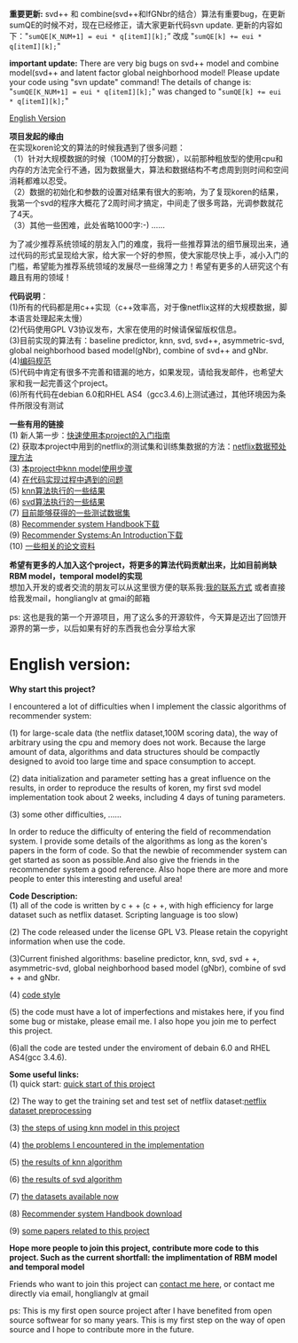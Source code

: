 **重要更新:** svd++ 和 combine(svd++和lfGNbr的结合）算法有重要bug，在更新sumQE的时候不对，现在已经修正，请大家更新代码svn update.
更新的内容如下："`sumQE[K_NUM+1] = eui * q[itemI][k];`”  改成  "`sumQE[k] += eui * q[itemI][k];`"



**important update:** There are very big bugs on svd++ model and combine model(svd++ and latent factor global neighborhood model! Please update your code using "svn update" command!
The details of change is: "`sumQE[K_NUM+1] = eui * q[itemI][k];`" was changed to "`sumQE[k] += eui * q[itemI][k];`"



[English Version](http://code.google.com/p/recsyscode/#English_version:)


**项目发起的缘由**<br />
在实现koren论文的算法的时候我遇到了很多问题：<br />
（1）针对大规模数据的时候（100M的打分数据），以前那种粗放型的使用cpu和内存的方法完全行不通，因为数据量大，算法和数据结构不考虑周到则时间和空间消耗都难以忍受。<br />
（2）数据的初始化和参数的设置对结果有很大的影响，为了复现koren的结果，我第一个svd的程序大概花了2周时间才搞定，中间走了很多弯路，光调参数就花了4天。<br />
（3）其他一些困难，此处省略1000字:-) ……

为了减少推荐系统领域的朋友入门的难度，我将一些推荐算法的细节展现出来，通过代码的形式呈现给大家，给大家一个好的参照，使大家能尽快上手，减小入门的门槛，希望能为推荐系统领域的发展尽一些绵薄之力！希望有更多的人研究这个有趣且有用的领域！


**代码说明**：<br />
(1)所有的代码都是用c++实现（c++效率高，对于像netflix这样的大规模数据，脚本语言处理起来太慢）<br />
(2)代码使用GPL V3协议发布，大家在使用的时候请保留版权信息。<br />
(3)目前实现的算法有：baseline predictor, knn, svd, svd++, asymmetric-svd, global neighborhood based model(gNbr), combine of svd++ and gNbr.<br />
(4)[编码规范](codestyle.md)<br />
(5)代码中肯定有很多不完善和错漏的地方，如果发现，请给我发邮件，也希望大家和我一起完善这个project。<br />
(6)所有代码在debian 6.0和RHEL AS4（gcc3.4.6)上测试通过，其他环境因为条件所限没有测试<br />


**一些有用的链接**<br />
(1) 新人第一步：[快速使用本project的入门指南](quickstart.md)<br />
(2) 获取本project中用到的netflix的测试集和训练集数据的方法：[netflix数据预处理方法](netflixpreprocess.md)<br />
(3) [本project中knn model使用步骤](knnstep.md)<br />
(4) [在代码实现过程中遇到的问题](questions.md)<br />
(5) [knn算法执行的一些结果](knnResults.md)<br />
(6) [svd算法执行的一些结果](SVDResult.md)<br />
(7) [目前能够获得的一些测试数据集](dataset.md)<br />
(8) [Recommender system Handbook下载](http://www.lifecrunch.biz/archives/194)<br />
(9) [Recommender Systems:An Introduction下载](http://www.lifecrunch.biz/archives/234)<br />
(10) [一些相关的论文资料](papers.md)

**希望有更多的人加入这个project，将更多的算法代码贡献出来，比如目前尚缺RBM model，temporal model的实现**<br />
想加入开发的或者交流的朋友可以从这里很方便的联系我:[我的联系方式](http://www.lifecrunch.biz/contactme) 或者直接给我发mail，honglianglv at gmai的邮箱

ps: 这也是我的第一个开源项目，用了这么多的开源软件，今天算是迈出了回馈开源界的第一步，以后如果有好的东西我也会分享给大家

# English version: #

**Why start this project?** <br />

I encountered a lot of difficulties when I implement the  classic algorithms of recommender system:

(1) for large-scale data (the netflix dataset,100M scoring data), the way of arbitrary using the cpu and memory does not work. Because the large amount of data, algorithms and data structures should be compactly designed to avoid too large time and space consumption  to accept.

(2) data initialization and parameter setting has a great influence on the results, in order to reproduce the results of koren, my first svd model implementation took about 2 weeks, including  4 days of tuning parameters.

(3) some other difficulties, ......

In order to reduce the difficulty of entering the field of recommendation system. I provide some details of the algorithms as long as the koren's papers in the form of code. So that the newbie of recommender system can get started as soon as possible.And also give the friends in the recommender system a good reference. Also hope there are  more and more people to enter this interesting and useful area! <br />

**Code Description:** <br />
(1) all of the code is written by c + + (c + +, with high efficiency for large dataset such as netflix dataset. Scripting language is too slow)

(2) The code released under the license GPL V3. Please retain the copyright information when use the code.

(3)Current finished algorithms: baseline predictor, knn, svd, svd + +, asymmetric-svd, global neighborhood based model (gNbr), combine of svd + + and gNbr.

(4) [code style](codestyle.md)

(5) the code must have a lot of imperfections and mistakes here, if you find some bug or mistake, please email me. I also hope you join me to perfect this project.

(6)all the code are tested under the enviroment of debain 6.0 and RHEL AS4(gcc 3.4.6).<br />

**Some useful links:**<br />
(1) quick start:  [quick start of this project](quickstart.md)

(2) The way to get the training set and test set of netflix dataset:[netflix dataset preprocessing](netflixpreprocess.md)

(3) [the steps of using knn model in this project](knnstep.md)

(4) [the problems I encountered in the implementation](questions.md)

(5) [the results of knn algorithm](knnResults.md)

(6) [the results of svd algorithm](SVDResult.md)

(7) [the datasets available now](dataset.md)

(8) [Recommender system Handbook download](http://www.lifecrunch.biz/archives/194)

(9) [some papers related to this project](papers.md)

**Hope more people to join this project, contribute more code to this project. Such as the current shortfall: the implimentation of RBM model and temporal model**<br />

Friends who want to join this project can [contact me here](http://www.lifecrunch.biz/contactme), or contact me directly via email, honglianglv at gmail<br />

ps: This is my first open source project after I have benefited from open source softwear for so many years. This is my first step on the way of open source and I hope to contribute more in the future.
